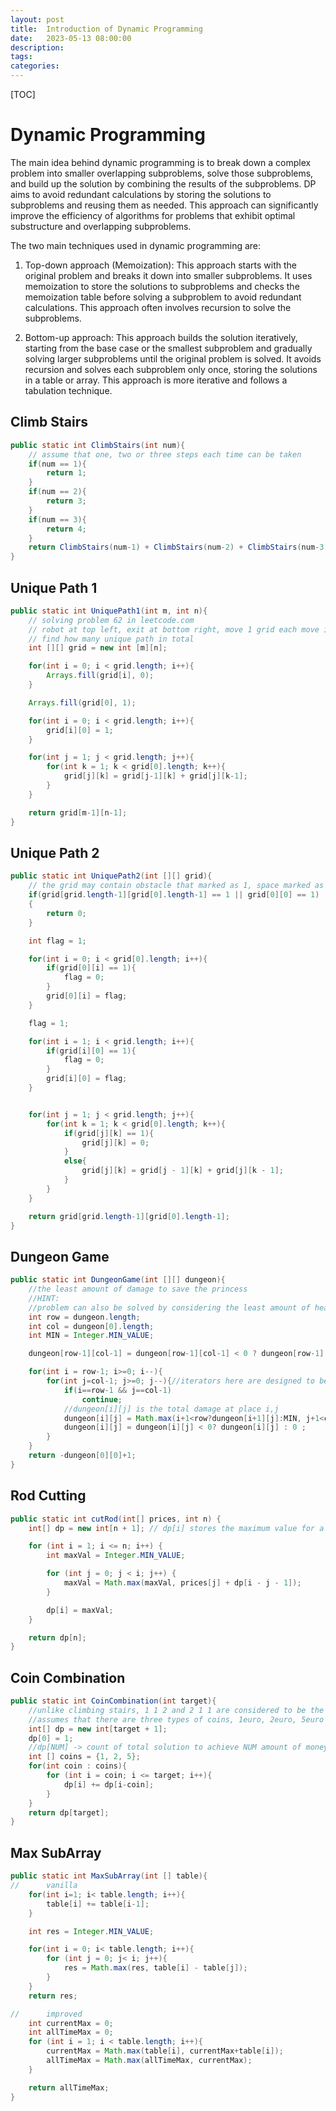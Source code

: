 ```yaml
---
layout: post
title:  Introduction of Dynamic Programming
date:   2023-05-13 08:00:00
description: 
tags: 
categories: 
---
```


[TOC]

# Dynamic Programming

The main idea behind dynamic programming is to break down a complex problem into smaller overlapping subproblems, solve those subproblems, and build up the solution by combining the results of the subproblems. DP aims to avoid redundant calculations by storing the solutions to subproblems and reusing them as needed. This approach can significantly improve the efficiency of algorithms for problems that exhibit optimal substructure and overlapping subproblems.

The two main techniques used in dynamic programming are:

1. Top-down approach (Memoization): This approach starts with the original problem and breaks it down into smaller subproblems. It uses memoization to store the solutions to subproblems and checks the memoization table before solving a subproblem to avoid redundant calculations. This approach often involves recursion to solve the subproblems.

2. Bottom-up approach: This approach builds the solution iteratively, starting from the base case or the smallest subproblem and gradually solving larger subproblems until the original problem is solved. It avoids recursion and solves each subproblem only once, storing the solutions in a table or array. This approach is more iterative and follows a tabulation technique.

## Climb Stairs

```java
public static int ClimbStairs(int num){
    // assume that one, two or three steps each time can be taken
    if(num == 1){
        return 1;
    }
    if(num == 2){
        return 3;
    }
    if(num == 3){
        return 4;
    }
    return ClimbStairs(num-1) + ClimbStairs(num-2) + ClimbStairs(num-3);
}
```

## Unique Path 1

```java
public static int UniquePath1(int m, int n){
    // solving problem 62 in leetcode.com
    // robot at top left, exit at bottom right, move 1 grid each move in an m*n grid
    // find how many unique path in total
    int [][] grid = new int [m][n];

    for(int i = 0; i < grid.length; i++){
        Arrays.fill(grid[i], 0);
    }

    Arrays.fill(grid[0], 1);

    for(int i = 0; i < grid.length; i++){
        grid[i][0] = 1;
    }

    for(int j = 1; j < grid.length; j++){
        for(int k = 1; k < grid[0].length; k++){
            grid[j][k] = grid[j-1][k] + grid[j][k-1];
        }
    }

    return grid[m-1][n-1];
}
```

## Unique Path 2

```java
public static int UniquePath2(int [][] grid){
    // the grid may contain obstacle that marked as 1, space marked as 0
    if(grid[grid.length-1][grid[0].length-1] == 1 || grid[0][0] == 1)
    {
        return 0;
    }

    int flag = 1;

    for(int i = 0; i < grid[0].length; i++){
        if(grid[0][i] == 1){
            flag = 0;
        }
        grid[0][i] = flag;
    }

    flag = 1;

    for(int i = 1; i < grid.length; i++){
        if(grid[i][0] == 1){
            flag = 0;
        }
        grid[i][0] = flag;
    }


    for(int j = 1; j < grid.length; j++){
        for(int k = 1; k < grid[0].length; k++){
            if(grid[j][k] == 1){
                grid[j][k] = 0;
            }
            else{
                grid[j][k] = grid[j - 1][k] + grid[j][k - 1];
            }
        }
    }

    return grid[grid.length-1][grid[0].length-1];
}
```

## Dungeon Game

```java
public static int DungeonGame(int [][] dungeon){
    //the least amount of damage to save the princess
    //HINT:
    //problem can also be solved by considering the least amount of health point to save the princess, which requires for extra space
    int row = dungeon.length;
    int col = dungeon[0].length;
    int MIN = Integer.MIN_VALUE;

    dungeon[row-1][col-1] = dungeon[row-1][col-1] < 0 ? dungeon[row-1][col-1] : 0;

    for(int i = row-1; i>=0; i--){
        for(int j=col-1; j>=0; j--){//iterators here are designed to be in-bound, but it needs to compare with its neighbor
            if(i==row-1 && j==col-1)
                continue;
            //dungeon[i][j] is the total damage at place i,j
            dungeon[i][j] = Math.max(i+1<row?dungeon[i+1][j]:MIN, j+1<col?dungeon[i][j+1]:MIN) +  dungeon[i][j];
            dungeon[i][j] = dungeon[i][j] < 0? dungeon[i][j] : 0 ;
        }
    }
    return -dungeon[0][0]+1;
}
```

## Rod Cutting

```java
public static int cutRod(int[] prices, int n) {
    int[] dp = new int[n + 1]; // dp[i] stores the maximum value for a rod of length i

    for (int i = 1; i <= n; i++) {
        int maxVal = Integer.MIN_VALUE;

        for (int j = 0; j < i; j++) {
            maxVal = Math.max(maxVal, prices[j] + dp[i - j - 1]);
        }

        dp[i] = maxVal;
    }

    return dp[n];
}
```

## Coin Combination

```java
public static int CoinCombination(int target){
    //unlike climbing stairs, 1 1 2 and 2 1 1 are considered to be the same solution
    //assumes that there are three types of coins, 1euro, 2euro, 5euro
    int[] dp = new int[target + 1];
    dp[0] = 1;
    //dp[NUM] -> count of total solution to achieve NUM amount of money
    int [] coins = {1, 2, 5};
    for(int coin : coins){
        for (int i = coin; i <= target; i++){
            dp[i] += dp[i-coin];
        }
    }
    return dp[target];
}
```

## Max SubArray

```java
public static int MaxSubArray(int [] table){
//      vanilla
    for(int i=1; i< table.length; i++){
        table[i] += table[i-1];
    }

    int res = Integer.MIN_VALUE;

    for(int i = 0; i< table.length; i++){
        for (int j = 0; j< i; j++){
            res = Math.max(res, table[i] - table[j]);
        }
    }
    return res;

//      improved
    int currentMax = 0;
    int allTimeMax = 0;
    for (int i = 1; i < table.length; i++){
        currentMax = Math.max(table[i], currentMax+table[i]);
        allTimeMax = Math.max(allTimeMax, currentMax);
    }

    return allTimeMax;
}
```